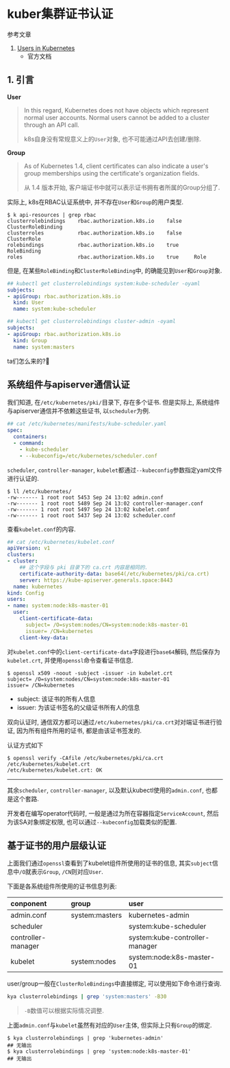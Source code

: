 # kuber集群证书认证

参考文章

1. [Users in Kubernetes](https://v1-21.docs.kubernetes.io/docs/reference/access-authn-authz/authentication/)
    - 官方文档

## 1. 引言

**User**

> In this regard, Kubernetes does not have objects which represent normal user accounts. Normal users cannot be added to a cluster through an API call.
>
> k8s自身没有常规意义上的`User`对象, 也不可能通过API去创建/删除.

**Group**

> As of Kubernetes 1.4, client certificates can also indicate a user's group memberships using the certificate's organization fields.
> 
> 从 1.4 版本开始, 客户端证书中就可以表示证书拥有者所属的Group分组了.

实际上, k8s在RBAC认证系统中, 并不存在`User`和`Group`的用户类型.

```log
$ k api-resources | grep rbac
clusterrolebindings    rbac.authorization.k8s.io    false    ClusterRoleBinding
clusterroles           rbac.authorization.k8s.io    false    ClusterRole
rolebindings           rbac.authorization.k8s.io    true     RoleBinding
roles                  rbac.authorization.k8s.io    true     Role
```

但是, 在某些`RoleBinding`和`ClusterRoleBinding`中, 的确能见到`User`和`Group`对象.

```yaml
## kubectl get clusterrolebindings system:kube-scheduler -oyaml
subjects:
- apiGroup: rbac.authorization.k8s.io
  kind: User
  name: system:kube-scheduler
```

```yaml
## kubectl get clusterrolebindings cluster-admin -oyaml
subjects:
- apiGroup: rbac.authorization.k8s.io
  kind: Group
  name: system:masters
```

ta们怎么来的?🤔

## 系统组件与apiserver通信认证

我们知道, 在`/etc/kubernetes/pki/`目录下, 存在多个证书. 但是实际上, 系统组件与apiserver通信并不依赖这些证书, 以`scheduler`为例.

```yaml
## cat /etc/kubernetes/manifests/kube-scheduler.yaml
spec:
  containers:
  - command:
    - kube-scheduler
    - --kubeconfig=/etc/kubernetes/scheduler.conf
```

`scheduler`, `controller-manager`, `kubelet`都通过`--kubeconfig`参数指定yaml文件进行认证的.

```log
$ ll /etc/kubernetes/
-rw------- 1 root root 5453 Sep 24 13:02 admin.conf
-rw------- 1 root root 5489 Sep 24 13:02 controller-manager.conf
-rw------- 1 root root 5497 Sep 24 13:02 kubelet.conf
-rw------- 1 root root 5437 Sep 24 13:02 scheduler.conf
```

查看`kubelet.conf`的内容.

```yaml
## cat /etc/kubernetes/kubelet.conf
apiVersion: v1
clusters:
- cluster:
    ## 这个字段与 pki 目录下的 ca.crt 内容是相同的.
    certificate-authority-data: base64(/etc/kubernetes/pki/ca.crt)
    server: https://kube-apiserver.generals.space:8443
  name: kubernetes
kind: Config
users:
- name: system:node:k8s-master-01
  user:
    client-certificate-data: 
      subject= /O=system:nodes/CN=system:node:k8s-master-01
      issuer= /CN=kubernetes
    client-key-data: 
```

对`kubelet.conf`中的`client-certificate-data`字段进行`base64`解码, 然后保存为`kubelet.crt`, 并使用`openssl`命令查看证书信息.

```log
$ openssl x509 -noout -subject -issuer -in kubelet.crt
subject= /O=system:nodes/CN=system:node:k8s-master-01
issuer= /CN=kubernetes
```

- subject: 该证书的所有人信息
- issuer: 为该证书签名的父级证书所有人的信息

双向认证时, 通信双方都可以通过`/etc/kubernetes/pki/ca.crt`对对端证书进行验证, 因为所有组件所用的证书, 都是由该证书签发的. 

认证方式如下

```log
$ openssl verify -CAfile /etc/kubernetes/pki/ca.crt /etc/kubernetes/kubelet.crt
/etc/kubernetes/kubelet.crt: OK
```

------

其余`scheduler`, `controller-manager`, 以及默认kubectl使用的`admin.conf`, 也都是这个套路.

开发者在编写operator代码时, 一般是通过为所在容器指定`ServiceAccount`, 然后为该SA对象绑定权限, 也可以通过`--kubeconfig`加载类似的配置.

## 基于证书的用户层级认证

上面我们通过`openssl`查看到了kubelet组件所使用的证书的信息, 其实`subject`信息中`/O`就表示`Group`, `/CN`则对应`User`.

下面是各系统组件所使用的证书信息列表:

| conponent          | group          | user                           |
| :----------------- | :------------- | :----------------------------- |
| admin.conf         | system:masters | kubernetes-admin               |
| scheduler          |                | system:kube-scheduler          |
| controller-manager |                | system:kube-controller-manager |
| kubelet            | system:nodes   | system:node:k8s-master-01      |

user/group一般在`ClusterRoleBindings`中直接绑定, 可以使用如下命令进行查询.

```bash
kya clusterrolebindings | grep 'system:masters' -B30
```

> `-B`数值可以根据实际情况调整.

上面`admin.conf`与`kubelet`虽然有对应的`User`主体, 但实际上只有`Group`的绑定.

```log
$ kya clusterrolebindings | grep 'kubernetes-admin'
## 无输出
$ kya clusterrolebindings | grep 'system:node:k8s-master-01'
## 无输出
```
